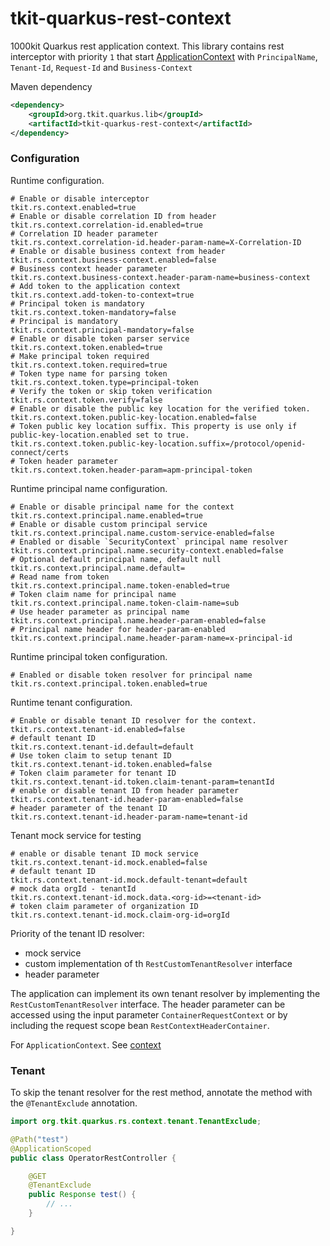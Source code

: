 # tkit-quarkus-rest-context

1000kit Quarkus rest application context. This library contains rest interceptor with priority `1` that
start [ApplicationContext](../context) with `PrincipalName`, `Tenant-Id`, `Request-Id` and `Business-Context`

Maven dependency
```xml
<dependency>
    <groupId>org.tkit.quarkus.lib</groupId>
    <artifactId>tkit-quarkus-rest-context</artifactId>
</dependency>
```

### Configuration

Runtime configuration.

```properties
# Enable or disable interceptor
tkit.rs.context.enabled=true
# Enable or disable correlation ID from header
tkit.rs.context.correlation-id.enabled=true
# Correlation ID header parameter
tkit.rs.context.correlation-id.header-param-name=X-Correlation-ID
# Enable or disable business context from header
tkit.rs.context.business-context.enabled=false
# Business context header parameter
tkit.rs.context.business-context.header-param-name=business-context
# Add token to the application context
tkit.rs.context.add-token-to-context=true
# Principal token is mandatory
tkit.rs.context.token-mandatory=false
# Principal is mandatory
tkit.rs.context.principal-mandatory=false
# Enable or disable token parser service
tkit.rs.context.token.enabled=true
# Make principal token required
tkit.rs.context.token.required=true
# Token type name for parsing token
tkit.rs.context.token.type=principal-token
# Verify the token or skip token verification
tkit.rs.context.token.verify=false
# Enable or disable the public key location for the verified token.
tkit.rs.context.token.public-key-location.enabled=false
# Token public key location suffix. This property is use only if public-key-location.enabled set to true.
tkit.rs.context.token.public-key-location.suffix=/protocol/openid-connect/certs
# Token header parameter
tkit.rs.context.token.header-param=apm-principal-token

```

Runtime principal name configuration.

```properties
# Enable or disable principal name for the context
tkit.rs.context.principal.name.enabled=true
# Enable or disable custom principal service
tkit.rs.context.principal.name.custom-service-enabled=false
# Enabled or disable `SecurityContext` principal name resolver
tkit.rs.context.principal.name.security-context.enabled=false
# Optional default principal name, default null
tkit.rs.context.principal.name.default=
# Read name from token
tkit.rs.context.principal.name.token-enabled=true
# Token claim name for principal name
tkit.rs.context.principal.name.token-claim-name=sub
# Use header parameter as principal name
tkit.rs.context.principal.name.header-param-enabled=false
# Principal name header for header-param-enabled
tkit.rs.context.principal.name.header-param-name=x-principal-id
```

Runtime principal token configuration.

```properties
# Enabled or disable token resolver for principal name
tkit.rs.context.principal.token.enabled=true
```

Runtime tenant configuration.

```properties
# Enable or disable tenant ID resolver for the context.
tkit.rs.context.tenant-id.enabled=false
# default tenant ID
tkit.rs.context.tenant-id.default=default
# Use token claim to setup tenant ID
tkit.rs.context.tenant-id.token.enabled=false
# Token claim parameter for tenant ID 
tkit.rs.context.tenant-id.token.claim-tenant-param=tenantId
# enable or disable tenant ID from header parameter
tkit.rs.context.tenant-id.header-param-enabled=false
# header parameter of the tenant ID
tkit.rs.context.tenant-id.header-param-name=tenant-id
```

Tenant mock service for testing

```properties
# enable or disable tenant ID mock service
tkit.rs.context.tenant-id.mock.enabled=false
# default tenant ID
tkit.rs.context.tenant-id.mock.default-tenant=default
# mock data orgId - tenantId
tkit.rs.context.tenant-id.mock.data.<org-id>=<tenant-id>
# token claim parameter of organization ID
tkit.rs.context.tenant-id.mock.claim-org-id=orgId
```

Priority of the tenant ID resolver:
* mock service
* custom implementation of th `RestCustomTenantResolver` interface
* header parameter

The application can implement its own tenant resolver by implementing the `RestCustomTenantResolver` interface. The header parameter can be accessed using the input parameter `ContainerRequestContext` or by including the request scope bean `RestContextHeaderContainer`.

For `ApplicationContext`. See [context](../context)

### Tenant

To skip the tenant resolver for the rest method, annotate the method with the `@TenantExclude` annotation.

```java
import org.tkit.quarkus.rs.context.tenant.TenantExclude;

@Path("test")
@ApplicationScoped
public class OperatorRestController {

    @GET
    @TenantExclude
    public Response test() {
        // ...
    }

}
```